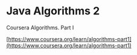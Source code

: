 # Java Algorithms 2

Coursera Algorithms. Part I

[https://www.coursera.org/learn/algorithms-part1](https://www.coursera.org/learn/algorithms-part1)
